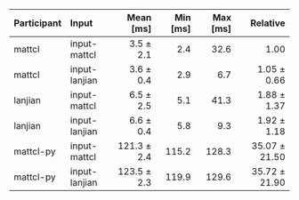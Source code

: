 | Participant | Input | Mean [ms] | Min [ms] | Max [ms] | Relative |
|:---|:---|---:|---:|---:|---:|
| mattcl | input-mattcl | 3.5 ± 2.1 | 2.4 | 32.6 | 1.00 |
| mattcl | input-lanjian | 3.6 ± 0.4 | 2.9 | 6.7 | 1.05 ± 0.66 |
| lanjian | input-mattcl | 6.5 ± 2.5 | 5.1 | 41.3 | 1.88 ± 1.37 |
| lanjian | input-lanjian | 6.6 ± 0.4 | 5.8 | 9.3 | 1.92 ± 1.18 |
| mattcl-py | input-mattcl | 121.3 ± 2.4 | 115.2 | 128.3 | 35.07 ± 21.50 |
| mattcl-py | input-lanjian | 123.5 ± 2.3 | 119.9 | 129.6 | 35.72 ± 21.90 |
